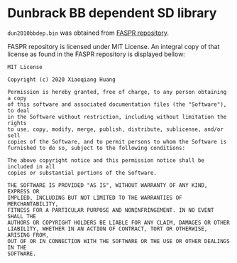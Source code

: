 # Dunbrack BB dependent SD library

`dun2010bbdep.bin` was obtained from [FASPR
repository](https://github.com/tommyhuangthu/FASPR/tree/f0e6a6d8e8312f34341203f2600cf18df252cab1).

FASPR repository is licensed under MIT License. An integral copy of that
license as found in the FASPR repository is displayed bellow:

```
MIT License

Copyright (c) 2020 Xiaoqiang Huang

Permission is hereby granted, free of charge, to any person obtaining a copy
of this software and associated documentation files (the "Software"), to deal
in the Software without restriction, including without limitation the rights
to use, copy, modify, merge, publish, distribute, sublicense, and/or sell
copies of the Software, and to permit persons to whom the Software is
furnished to do so, subject to the following conditions:

The above copyright notice and this permission notice shall be included in all
copies or substantial portions of the Software.

THE SOFTWARE IS PROVIDED "AS IS", WITHOUT WARRANTY OF ANY KIND, EXPRESS OR
IMPLIED, INCLUDING BUT NOT LIMITED TO THE WARRANTIES OF MERCHANTABILITY,
FITNESS FOR A PARTICULAR PURPOSE AND NONINFRINGEMENT. IN NO EVENT SHALL THE
AUTHORS OR COPYRIGHT HOLDERS BE LIABLE FOR ANY CLAIM, DAMAGES OR OTHER
LIABILITY, WHETHER IN AN ACTION OF CONTRACT, TORT OR OTHERWISE, ARISING FROM,
OUT OF OR IN CONNECTION WITH THE SOFTWARE OR THE USE OR OTHER DEALINGS IN THE
SOFTWARE.
```
